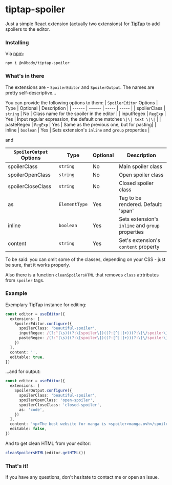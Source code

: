 # tiptap-spoiler
Just a simple React extension (actually two extensions) for [TipTap](https://github.com/ueberdosis/tiptap) to add spoilers to the editor.

### Installing
Via [npm](https://www.npmjs.com/package/@n8body/tiptap-spoiler):
```
npm i @n8body/tiptap-spoiler
```

### What's in there
The extensions are - ```SpoilerEditor``` and ```SpoilerOutput```. The names are pretty self-descriptive...

You can provide the following options to them: 
| ```SpoilerEditor``` Options | Type | Optional | Description |
| ------ | ------ | ----- | ----- |
| spoilerClass | ```string``` | No | Class name for the spoiler in the editor |
| inputRegex | ```RegExp``` | Yes | Input regular expression, the default one matches ```\|\| text \|\|``` |
| pasteRegex | ```RegExp``` | Yes | Same as the previous one, but for pasting|
| inline | ```boolean``` | Yes | Sets extension's ```inline``` and ```group``` properties |

and

| ```SpoilerOutput``` Options | Type | Optional | Description |
| ------ | ------ | ----- | ----- |
| spoilerClass | ```string``` | No | Main spoiler class  | 
| spoilerOpenClass | ```string``` | No | Open spoiler class | 
| spoilerCloseClass | ```string``` | No | Closed spoiler class  |
| as | ```ElementType``` | Yes | Tag to be rendered. Default: 'span' |
| inline | ```boolean``` | Yes | Sets extension's ```inline``` and ```group``` properties |
| content | ```string``` | Yes | Set's extension's ```content``` property |

To be said: you can omit some of the classes, depending on your CSS - just be sure, that it works properly.

Also there is a function ```cleanSpoilersHTML``` that removes ```class``` atrtributes from ```spoiler``` tags.

### Example
Exemplary TipTap instance for editing:
```ts
const editor = useEditor({
  extensions: [
    SpoilerEditor.configure({
      spoilerClass: 'beautiful-spoiler',
      inputRegex: /(?:^|\s)((?:\[spoiler\])((?:[^||]+))(?:\[\/spoiler\]))$/, // to match [spoiler]text[/spoiler]
      pasteRegex: /(?:^|\s)((?:\[spoiler\])((?:[^||]+))(?:\[\/spoiler\]))/g, // same here
    })
  ],
  content: '',
  editable: true,
})
```
...and for output:
```ts
const editor = useEditor({
  extensions: [
    SpoilerOutput.configure({
      spoilerClass: 'beautiful-spoiler',
      spoilerOpenClass: 'open-spoiler',
      spoilerCloseClass: 'closed-spoiler',
      as: 'code',
    })
  ],
  content: '<p>The best website for manga is <spoiler>manga.ovh</spoiler></p>',
  editable: false,
})
```
And to get clean HTML from your editor:
```ts
cleanSpoilersHTML(editor.getHTML())
```
### That's it!
If you have any questions, don't hesitate to contact me or open an issue.
